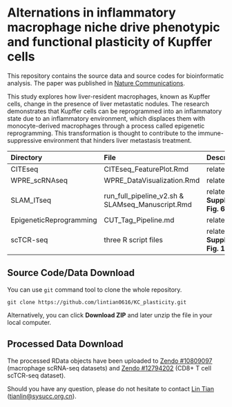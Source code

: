Alternations in inflammatory macrophage niche drive phenotypic and functional plasticity of Kupffer cells
=========

This repository contains the source data and source codes for bioinformatic analysis. The paper was published in [Nature Communications](https://www.nature.com/articles/s41467-024-53659-7).

This study explores how liver-resident macrophages, known as Kupffer cells, change in the presence of liver metastatic nodules. The research demonstrates that Kupffer cells can be reprogrammed into an inflammatory state due to an inflammatory environment, which displaces them with monocyte-derived macrophages through a process called epigenetic reprogramming. This transformation is thought to contribute to the immune-suppressive environment that hinders liver metastasis treatment.

| Directory  | File  | Description |
|:------------- |:---------------|:-------------|
| CITEseq      | CITEseq_FeaturePlot.Rmd | related to **Fig. 1** |
| WPRE_scRNAseq| WPRE_DataVisualization.Rmd | related to **Fig. 4** |
| SLAM_ITseq | run\_full\_pipeline\_v2.sh & SLAMseq_Manuscript.Rmd |            related to **Supplementary Fig. 6** |
| EpigeneticReprogramming | CUT\_Tag\_Pipeline.md | related to **Fig. 5** |
| scTCR-seq | three R script files | related to **Supplementary Fig. 10** |

## Source Code/Data Download

You can use `git` command tool to clone the whole repository.

```
git clone https://github.com/lintian0616/KC_plasticity.git
```

Alternatively, you can click **Download ZIP** and later unzip the file in your local computer.

## Processed Data Download

The processed RData objects have been uploaded to [Zendo #10809097](https://zenodo.org/records/10809097) (macrophage scRNA-seq datasets) and [Zendo #12794202](https://zenodo.org/records/12794202) (CD8+ T cell scTCR-seq dataset).

Should you have any question, please do not hesitate to contact [Lin Tian](https://www.tianlab.info/)  (tianlin@sysucc.org.cn).